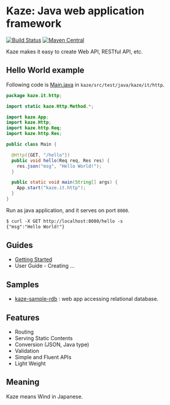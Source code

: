 # Kaze: Java web application framework
[![Build Status](https://travis-ci.org/mamorum/kaze.svg?branch=master)](https://travis-ci.org/mamorum/kaze)
[![Maven Central](https://maven-badges.herokuapp.com/maven-central/com.github.mamorum/kaze/badge.svg)](https://maven-badges.herokuapp.com/maven-central/com.github.mamorum/kaze)

Kaze makes it easy to create Web API, RESTful API, etc. 


## Hello World example
Following code is [Main.java](https://github.com/mamorum/kaze/blob/master/src/test/java/kaze/it/http/Main.java) in `kaze/src/test/java/kaze/it/http`.

```java
package kaze.it.http;

import static kaze.Http.Method.*;

import kaze.App;
import kaze.Http;
import kaze.http.Req;
import kaze.http.Res;

public class Main {

  @Http({GET, "/hello"})
  public void hello(Req req, Res res) {
    res.json("msg", "Hello World!");
  }

  public static void main(String[] args) {
    App.start("kaze.it.http");
  }
}
```

Run as java application, and it serves on port `8080`.

```txt
$ curl -X GET http://localhost:8080/hello -s
{"msg":"Hello World!"}
```


## Guides
- [Getting Started](doc/getting-started.md)
- User Guide - Creating ...


## Samples
- [kaze-sample-rdb](https://github.com/mamorum/kaze-sample/tree/master/rdb) : web app accessing relational database.


## Features
- Routing
- Serving Static Contents
- Conversion (JSON, Java type)
- Validation
- Simple and Fluent APIs
- Light Weight


## Meaning
Kaze means Wind in Japanese.
